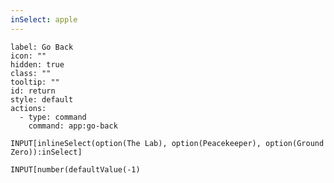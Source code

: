 ```yaml
---
inSelect: apple
---
```

```meta-bind-button
label: Go Back
icon: ""
hidden: true
class: ""
tooltip: ""
id: return
style: default
actions:
  - type: command
    command: app:go-back

```


`INPUT[inlineSelect(option(The Lab), option(Peacekeeper), option(Ground Zero)):inSelect]`

`INPUT[number(defaultValue(-1)`